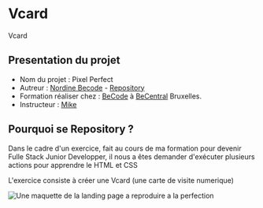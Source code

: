 # Vcard
Vcard


## Presentation du projet

-   Nom du projet : Pixel Perfect
-   Autreur : [Nordine Becode](https://github.com/ElazzouziNordineBeCode) - [Repository](https://github.com/ElazzouziNordineBeCode/Vcard)
-   Formation réaliser chez : [BeCode](https://becode.org/) à [BeCentral](https://becode.org/fr/a-propos-de-nous/nos-campus/bruxelles/) Bruxelles.
-   Instructeur : [Mike](https://github.com/Mike00001)

## Pourquoi se Repository ?

Dans le cadre d'un exercice, fait au cours de ma formation pour devenir Fulle Stack Junior Developper, il nous a êtes demander d'exécuter plusieurs actions pour apprendre le HTML et CSS

L'exercice consiste à créer une Vcard (une carte de visite numerique)

![Une maquette de la landing page a reproduire a la perfection](goal-css.png "Maquette de la landing page")
